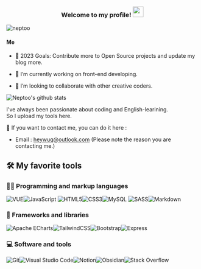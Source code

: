 <h3 align="center">
  Welcome to my profile!
  <img src="https://media.giphy.com/media/hvRJCLFzcasrR4ia7z/giphy.gif" width="28">
</h3>

<img src="https://komarev.com/ghpvc/?username=neptoo&label=Profile%20views&color=0e75b6&style=flat" alt="neptoo" />

#### Me
- 🔭 2023 Goals: Contribute more to Open Source projects and update my blog more.

- 🤔 I’m currently working on front-end developing.

- 👯 I’m looking to collaborate with other creative coders.


![Neptoo's github stats](https://github-readme-stats.vercel.app/api?username=neptoo&show_icons=true&bg_color=30,e96443,904e95&title_color=fff&text_color=fff)

I've always been passionate about coding and English-learining.\
So I upload my tools here.

📧 If you want to contact me, you can do it here :

- Email : heywuq@outlook.com (Please note the reason you are contacting me.)



## 🛠️ My favorite tools

### 👨‍💻 Programming and markup languages

![VUE](https://img.shields.io/badge/-VUE-4FC08D?style=for-the-badge&logo=Vue.js&logoColor=white)![JavaScript](https://img.shields.io/badge/javascript-%23323330.svg?style=for-the-badge&logo=javascript&logoColor=%23F7DF1E) ![HTML5](https://img.shields.io/static/v1?style=for-the-badge&message=HTML5&color=E34F26&logo=HTML5&logoColor=FFFFFF&label=)![CSS3](https://img.shields.io/badge/css3-%231572B6.svg?style=for-the-badge&logo=css3&logoColor=white)![MySQL](https://img.shields.io/badge/mysql-%2300f.svg?style=for-the-badge&logo=mysql&logoColor=white) ![SASS](https://img.shields.io/badge/SASS-hotpink.svg?style=for-the-badge&logo=SASS&logoColor=white)![Markdown](https://img.shields.io/static/v1?style=for-the-badge&message=Markdown&color=000000&logo=Markdown&logoColor=FFFFFF&label=)

### 🧰 Frameworks and libraries

 ![Apache ECharts](https://img.shields.io/static/v1?style=for-the-badge&message=Apache+ECharts&color=AA344D&logo=Apache+ECharts&logoColor=FFFFFF&label=)![TailwindCSS](https://img.shields.io/badge/tailwindcss-%2338B2AC.svg?style=for-the-badge&logo=tailwind-css&logoColor=white)![Bootstrap](https://img.shields.io/static/v1?style=for-the-badge&message=Bootstrap&color=7952B3&logo=Bootstrap&logoColor=FFFFFF&label=)![Express](https://img.shields.io/static/v1?style=for-the-badge&message=Express&color=000000&logo=Express&logoColor=FFFFFF&label=)


### 💻 Software and tools


![Git](https://img.shields.io/static/v1?style=for-the-badge&message=Git&color=F05032&logo=Git&logoColor=FFFFFF&label=)![Visual Studio Code](https://img.shields.io/static/v1?style=for-the-badge&message=Visual+Studio+Code&color=007ACC&logo=Visual+Studio+Code&logoColor=FFFFFF&label=)![Notion](https://img.shields.io/static/v1?style=for-the-badge&message=Notion&color=000000&logo=Notion&logoColor=FFFFFF&label=)![Obsidian](https://img.shields.io/static/v1?style=for-the-badge&message=Obsidian&color=483699&logo=Obsidian&logoColor=FFFFFF&label=)![Stack Overflow](https://img.shields.io/static/v1?style=for-the-badge&message=Stack+Overflow&color=F58025&logo=Stack+Overflow&logoColor=FFFFFF&label=)

